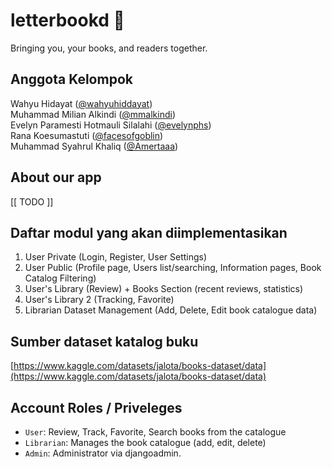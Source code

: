 # letterbookd 📖

Bringing you, your books, and readers together.

## Anggota Kelompok

Wahyu Hidayat ([@wahyuhiddayat](https://www.github.com/wahyuhiddayat))  
Muhammad Milian Alkindi ([@mmalkindi](https://www.github.com/mmalkindi))  
Evelyn Paramesti Hotmauli Silalahi ([@evelynphs](https://www.github.com/evelynphs))  
Rana Koesumastuti ([@facesofgoblin](https://www.github.com/facesofgoblin))  
Muhammad Syahrul Khaliq ([@Amertaaa](https://www.github.com/Amertaaa))  

## About our app

\[\[ TODO \]\]

## Daftar modul yang akan diimplementasikan

1. User Private (Login, Register, User Settings)
2. User Public (Profile page, Users list/searching, Information pages, Book Catalog Filtering)
3. User's Library (Review) + Books Section (recent reviews, statistics)
4. User's Library 2 (Tracking, Favorite)
5. Librarian Dataset Management (Add, Delete, Edit book catalogue data)

## Sumber dataset katalog buku

[https://www.kaggle.com/datasets/jalota/books-dataset/data](https://www.kaggle.com/datasets/jalota/books-dataset/data)

## Account Roles / Priveleges

- `User`: Review, Track, Favorite, Search books from the catalogue
- `Librarian`: Manages the book catalogue (add, edit, delete)
- `Admin`: Administrator via djangoadmin.
